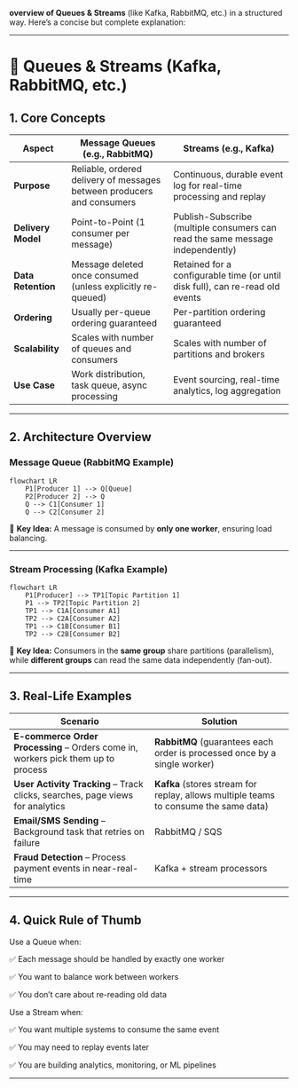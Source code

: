 **overview of Queues & Streams** (like Kafka, RabbitMQ, etc.) in a structured way.
Here’s a concise but complete explanation:

---

# 📌 Queues & Streams (Kafka, RabbitMQ, etc.)

## 1. **Core Concepts**

| Aspect             | Message Queues (e.g., RabbitMQ)                                        | Streams (e.g., Kafka)                                                          |
| ------------------ | ---------------------------------------------------------------------- | ------------------------------------------------------------------------------ |
| **Purpose**        | Reliable, ordered delivery of messages between producers and consumers | Continuous, durable event log for real-time processing and replay              |
| **Delivery Model** | Point-to-Point (1 consumer per message)                                | Publish-Subscribe (multiple consumers can read the same message independently) |
| **Data Retention** | Message deleted once consumed (unless explicitly re-queued)            | Retained for a configurable time (or until disk full), can re-read old events  |
| **Ordering**       | Usually per-queue ordering guaranteed                                  | Per-partition ordering guaranteed                                              |
| **Scalability**    | Scales with number of queues and consumers                             | Scales with number of partitions and brokers                                   |
| **Use Case**       | Work distribution, task queue, async processing                        | Event sourcing, real-time analytics, log aggregation                           |

---

## 2. **Architecture Overview**

### **Message Queue (RabbitMQ Example)**

```mermaid
flowchart LR
    P1[Producer 1] --> Q[Queue]
    P2[Producer 2] --> Q
    Q --> C1[Consumer 1]
    Q --> C2[Consumer 2]

```

🔑 **Key Idea:** A message is consumed by **only one worker**, ensuring load balancing.

---

### **Stream Processing (Kafka Example)**

```mermaid
flowchart LR
    P1[Producer] --> TP1[Topic Partition 1]
    P1 --> TP2[Topic Partition 2]
    TP1 --> C1A[Consumer A1]
    TP2 --> C2A[Consumer A2]
    TP1 --> C1B[Consumer B1]
    TP2 --> C2B[Consumer B2]

```

🔑 **Key Idea:** Consumers in the **same group** share partitions (parallelism),
while **different groups** can read the same data independently (fan-out).

---

## 3. **Real-Life Examples**

| Scenario                                                                          | Solution                                                                             |
| --------------------------------------------------------------------------------- | ------------------------------------------------------------------------------------ |
| **E-commerce Order Processing** – Orders come in, workers pick them up to process | **RabbitMQ** (guarantees each order is processed once by a single worker)            |
| **User Activity Tracking** – Track clicks, searches, page views for analytics     | **Kafka** (stores stream for replay, allows multiple teams to consume the same data) |
| **Email/SMS Sending** – Background task that retries on failure                   | RabbitMQ / SQS                                                                       |
| **Fraud Detection** – Process payment events in near-real-time                    | Kafka + stream processors                                                            |

---

## 4. Quick Rule of Thumb

Use a Queue when:

✅ Each message should be handled by exactly one worker

✅ You want to balance work between workers

✅ You don’t care about re-reading old data

Use a Stream when:

✅ You want multiple systems to consume the same event

✅ You may need to replay events later

✅ You are building analytics, monitoring, or ML pipelines

---
